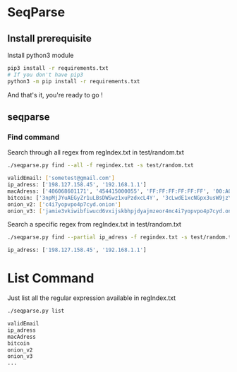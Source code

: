 # SeqParse


## Install prerequisite

Install python3 module
```bash
pip3 install -r requirements.txt
# If you don't have pip3 
python3 -m pip install -r requirements.txt
```

And that's it, you're ready to go ! 

## seqparse

### Find command 


Search through all regex from regIndex.txt in test/random.txt
```bash
./seqparse.py find --all -f regindex.txt -s test/random.txt

validEmail: ['sometest@gmail.com']
ip_adress: ['198.127.158.45', '192.168.1.1']
macAdress: ['406068601171', '454415000055', 'FF:FF:FF:FF:FF:FF', '00:A0:C9:14:C8:29', '00:00:5E:00:01:28', '406067601871', '006129876543', '406017401951']
bitcoin: ['3npMjJYuAEGyZr1uLBsDWSwz1xuPzdxcL4Y', '3cLwdE1xcNGpx3usW9jzYC3erDS3d', '17ZtZF9r8BruWo62ddHYH6ucMVUfKQR', '1kV8NfTA7X1bh5cPekpWmEfg6MiD', '3QWz49mGLkg1gw9T8kUWV8TeCxFCJKpKmQ7', '3XpULLXUcTpBp1VUh3aDYrkEymySWm8pjnJ', '1j2Gjjehdi5KRQW3yHCEWjCHZpn9sxDupN', '13rV3W8pVTKjYXVUK6eS9E4AyMn3YuEQa9E', '39ui5NBjs82TkbTKrV2nkub4RX7hjDwdD', '3935XvxKuSDXHgd1EyaNvUHUr78nspTLCBF', '1XVLr6QYeCSFkAT2hc43uKrZEJsL', '33689657852p1234AxX7kbN4K8D1f1m1rD7', '1Wrcy4pXFfHJsr4xhATMQdqkMKsYgDPRjHu', '197TPY8Rviih6ykQ6aikdc7p5gcJG', '3DbEb6pqptsmmW5TnfpQ9Sd2fv47USFL', '1MyXo1o3vPeWB1tDHfvKVrCmChCNJ', '3E1DLQUmm7u2vePTa2Qz9LrUp2QnfvepQvc', '1zsbg36cXCzD4kQpuhQUe1j2V2hPyntdsWH', '1b61jMdJwGoejWTc1TF8Y23E722vn4RTa', '3vkiwibfiwucd6vxijskbhpjdyajmzeor4m', '1F1vvS15QLi7YE4nkYn239Wd5vDXL49Qs', '1xk4RwYpaySpdCPmsh61FpWKuGr7K1Gvsfs', '1zsbg36cXCzD4kQpuhQUe1j2V2hPyntdsWH', '1b61jMdJwGoejWTc1TF8Y23E722vn4RTa']
onion_v2: ['c4i7yopvpo4p7cyd.onion']
onion_v3: ['jamie3vkiwibfiwucd6vxijskbhpjdyajmzeor4mc4i7yopvpo4p7cyd.onion']
```

Search a specific regex from regIndex.txt in test/random.txt
```bash
./seqparse.py find --partial ip_adress -f regindex.txt -s test/random.txt -s test/random.txt

ip_adress: ['198.127.158.45', '192.168.1.1']
```

# List Command 
Just list all the regular expression available in regIndex.txt
```bash 
./seqparse.py list

validEmail
ip_adress
macAdress
bitcoin
onion_v2
onion_v3
...
```
